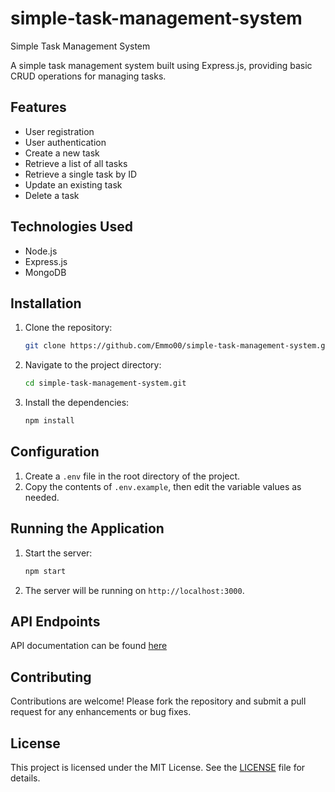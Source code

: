 # simple-task-management-system
Simple Task Management System

A simple task management system built using Express.js, providing basic CRUD operations for managing tasks.

## Features

- User registration
- User authentication
- Create a new task
- Retrieve a list of all tasks
- Retrieve a single task by ID
- Update an existing task
- Delete a task

## Technologies Used

- Node.js
- Express.js
- MongoDB

## Installation

1. Clone the repository:

    ```sh
    git clone https://github.com/Emmo00/simple-task-management-system.git
    ```

2. Navigate to the project directory:

    ```sh
    cd simple-task-management-system.git
    ```

3. Install the dependencies:

    ```sh
    npm install
    ```

## Configuration

1. Create a `.env` file in the root directory of the project.
2. Copy the contents of `.env.example`, then edit the variable values as needed.

## Running the Application

1. Start the server:

    ```sh
    npm start
    ```

2. The server will be running on `http://localhost:3000`.

## API Endpoints

API documentation can be found [here](https://documenter.getpostman.com/view/29211053/2sA3QmDaGg)

## Contributing

Contributions are welcome! Please fork the repository and submit a pull request for any enhancements or bug fixes.

## License

This project is licensed under the MIT License. See the [LICENSE](LICENSE) file for details.
